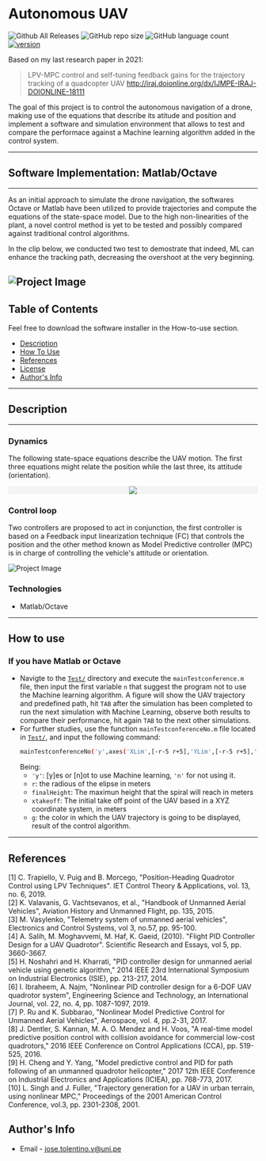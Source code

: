 # Autonomous UAV 
![Github All Releases](https://img.shields.io/github/downloads/josetv91/Autonomous-UAV/total?logo=GitHub&style=plastic)
![GitHub repo size](https://img.shields.io/github/repo-size/josetv91/Autonomous-UAV)
![GitHub language count](https://img.shields.io/github/languages/count/josetv91/Autonomous-UAV?color=success&logo=CodersRank&logoColor=%23FFFFFF)
[![version](https://img.shields.io/badge/version-1.1-red.svg)](//npmjs.com/package/Autonomous-UAV)

Based on my last research paper in 2021:

> LPV-MPC control and self-tuning feedback gains for the trajectory tracking of a quadcopter UAV
> http://iraj.doionline.org/dx/IJMPE-IRAJ-DOIONLINE-18111

The goal of this project is to control the autonomous navigation of a drone, making use of the equations that describe its atitude and position and implement a software and simulation environment that allows to test and compare the performace  against a Machine learning algorithm added in the control system.

---


## Software Implementation: Matlab/Octave
---
As an initial approach to simulate the drone navigation, the softwares Octave or Matlab have been utilized to provide trajectories and compute the equations of the state-space model. Due to the high non-linearities of the plant, a novel control method is yet to be tested and possibly compared against traditional control algorithms.  

In the clip below, we conducted two test to demostrate that indeed, ML can enhance the tracking path, decreasing the overshoot at the very beginning.

![Project Image](https://github.com/josetv91/Autonomous-UAV/blob/main/Videos/Autonomous%20UAV%20navigation.gif)
---
## Table of Contents

Feel free to download the software installer in the How-to-use section.

- [Description](#description)
- [How To Use](#how-to-use)
- [References](#references)
- [License](#license)
- [Author's Info](#author-info)

---

## Description
---
### Dynamics
The following state-space equations describe the UAV motion. The first three equations might relate the position while the last three, its attitude (orientation).

<!-- gray #f4f4f4     #f0f4f4 light blue  -->

<div align="center" style="background: #f4f4f4"><img style="background: #f4f4f4 ;" src="https://render.githubusercontent.com/render/math?math=%5Cdisplaystyle+%5Cbegin%7Balign%2A%7D%0A%5Cddot%7BX%7D+%26+%3D+%5Bcos%28%5Cphi_R%29%5Ccdot+cos%28%5Ctheta_R%29+%5Ccdot+cos%28%5Cpsi_R%29+%2B+sin%28%5Cphi_R%29+%5Ccdot+sin%28%5Cpsi_R%29+%5D+%5Cfrac%7BU_1%7D%7Bm%7D%5C%5C%0A%5Cddot%7BY%7D+%26+%3D+%5Bcos%28%5Cphi_R%29%5Ccdot+sin%28%5Ctheta_R%29+%5Ccdot+sin%28%5Cpsi_R%29+-+sin%28%5Cphi_R%29+%5Ccdot+sin%28%5Cpsi_R%29+%5D+%5Cfrac%7BU_1%7D%7Bm%7D+%5C%5C%0A%5Cddot%7BZ%7D+%26+%3D+-g+%2B+cos%28%5Cpsi_R%29+%5Ccdot+cos%28%5Ctheta_R%29+%5Cfrac%7BU_1%7D%7Bm%7D%5C%5C%0A%5Cddot%7B%5Cphi%7D+%26%3D+%5Cfrac%7BI_%7Byy%7D-I_%7Bzz%7D%7D%7BI_%7Bxx%7D%7D%5Cdot%7B%5Ctheta%7D%5Cdot%7B%5Cpsi%7D+%2B+%5Cfrac%7BJ_%7BTP%7D%7D%7BI_%7Bxx%7D%7D%5Cdot%7B%5Ctheta%7D%5COmega+%2B+%5Cfrac%7BU_2%7D%7BI_%7Bxx%7D%7D+%5C%5C%0A%09%5Cddot%7B%5Ctheta%7D+%26%3D+%5Cfrac%7BI_%7Bzz%7D-I_%7Bxx%7D%7D%7BI_%7Byy%7D%7D%5Cdot%7B%5Cphi%7D%5Cdot%7B%5Cpsi%7D+-+%5Cfrac%7BJ_%7BTP%7D%7D%7BI_%7Byy%7D%7D%5Cdot%7B%5Cphi%7D%5COmega+%2B+%5Cfrac%7BU_3%7D%7BI_%7Byy%7D%7D+%5C%5C%0A%09%5Cddot%7B%5Cpsi%7D+%26%3D+%5Cfrac%7BI_%7Bxx%7D-I_%7Byy%7D%7D%7BI_%7Bzz%7D%7D%5Cdot%7B%5Cphi%7D%5Cdot%7B%5Ctheta%7D+%2B+%5Cfrac%7BU_4%7D%7BI_%7Bzz%7D%7D%0A%5Cend%7Balign%2A%7D"></div>

### Control loop

Two controllers are proposed to act in conjunction, the first controller is based on a Feedback input linearization technique (FC) that controls the position and the other method known as Model Predictive controller (MPC) is in charge of controlling the vehicle's attitude or orientation.

![Project Image](https://github.com/josetv91/Autonomous-UAV/blob/main/Images/control%20loop.png)

### Technologies

- Matlab/Octave

---


## How to use

### If you have Matlab or Octave
- Navigte to the [`Test/`](./Test/) directory and execute the `mainTestconference.m` file, then input the first variable `n` that suggest the program not to use the Machine learning algorithm.
A figure will show the UAV trajectory and predefined path, hit `TAB` after the simulation has been completed to run the next simulation with Machine Learning, observe both results to compare their performance, hit again `TAB` to the next other simulations.  
- For further studies, use the function `mainTestconferenceNo.m` file located in [`Test/`](./Test/), and input the following command:
    ```bash
    mainTestconferenceNo('y',axes('XLim',[-r-5 r+5],'YLim',[-r-5 r+5],'ZLim',[0 finalHeight+5]),xtakeoff,'g',2)
    ```
    Being:  
    * `'y'`: [y]es or [n]ot to  use Machine learning, `'n'` for not using it.
    * `r`: the radious of the elipse in meters
    * `finalHeight`: The maximun height that the spiral will reach in meters
    * `xtakeoff`: The initial take off point of the UAV based in a XYZ coordinate system, in meters
    * `g`: the color in which the UAV trajectory is going to be displayed, result of the control algorithm.
---

## References
<a id="1">[1]</a> 
C. Trapiello, V. Puig and B. Morcego, "Position-Heading Quadrotor Control using LPV Techniques". IET Control Theory & Applications, vol. 13, no. 6, 2019.  
<a id="2">[2]</a> 
K. Valavanis, G. Vachtsevanos, et al., "Handbook of Unmanned Aerial Vehicles", Aviation History and Unmanned Flight, pp. 135, 2015.  
<a id="2">[3]</a> 
M. Vasylenko, "Telemetry system of unmanned aerial vehicles", Electronics and Control Systems, vol 3, no.57, pp. 95-100.    
<a id="3">[4]</a> 
A. Salih, M. Moghavvemi, M. Haf, K. Gaeid, (2010). "Flight PID Controller Design for a UAV Quadrotor". Scientific Research and Essays, vol 5, pp. 3660-3667.  
<a id="4">[5]</a> 
H. Noshahri and H. Kharrati, "PID controller design for unmanned aerial vehicle using genetic algorithm," 2014 IEEE 23rd International Symposium on Industrial Electronics (ISIE), pp. 213-217, 2014.  
<a id="5">[6]</a> 
I. Ibraheem, A. Najm, "Nonlinear PID controller design for a 6-DOF UAV quadrotor system", Engineering Science and Technology, an International Journal, vol. 22, no. 4, pp. 1087-1097, 2019.  
<a id="6">[7]</a> 
P. Ru and K. Subbarao, "Nonlinear Model Predictive Control for Unmanned Aerial Vehicles", Aerospace, vol. 4, pp.2-31, 2017.  
<a id="7">[8]</a> 
J. Dentler, S. Kannan, M. A. O. Mendez and H. Voos, "A real-time model predictive position control with collision avoidance for commercial low-cost quadrotors," 2016 IEEE Conference on Control Applications (CCA), pp. 519-525, 2016.  
<a id="8">[9]</a> 
H. Cheng and Y. Yang, "Model predictive control and PID for path following of an unmanned quadrotor helicopter," 2017 12th IEEE Conference on Industrial Electronics and Applications (ICIEA), pp. 768-773, 2017.  
<a id="2">[10]</a> 
L. Singh and J. Fuller, "Trajectory generation for a UAV in urban terrain, using nonlinear MPC," Proceedings of the 2001 American Control Conference, vol.3, pp. 2301-2308, 2001.  
## Author's Info

- Email - [jose.tolentino.v@uni.pe](jose_antoniotv@hotmail.com)

[//]: # "Comment this line() - Websie - [some](some@pe) "
